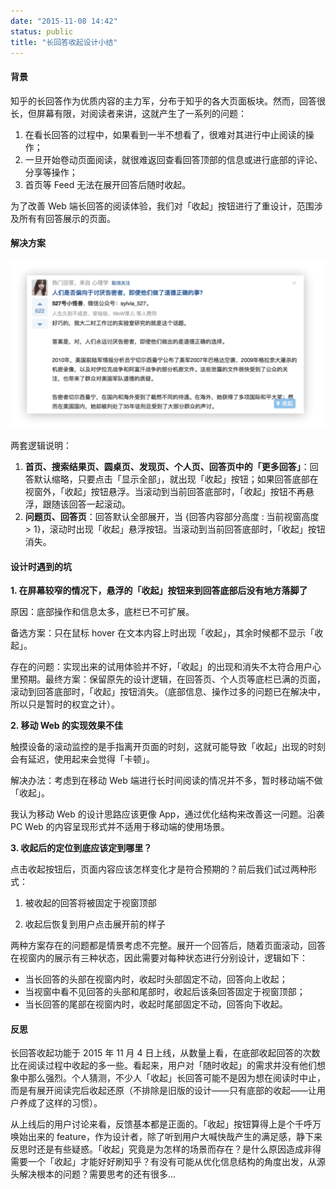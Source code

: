 ```yaml
---
date: "2015-11-08 14:42"
status: public
title: "长回答收起设计小结"
---
```


#### 背景

知乎的长回答作为优质内容的主力军，分布于知乎的各大页面板块。然而，回答很长，但屏幕有限，对阅读者来讲，这就产生了一系列的问题：

1. 在看长回答的过程中，如果看到一半不想看了，很难对其进行中止阅读的操作；
2. 一旦开始卷动页面阅读，就很难返回查看回答顶部的信息或进行底部的评论、分享等操作；
3. 首页等 Feed 无法在展开回答后随时收起。

为了改善 Web 端长回答的阅读体验，我们对「收起」按钮进行了重设计，范围涉及所有有回答展示的页面。

#### 解决方案

![image](./2015-11-8-A.png)

两套逻辑说明：

1. **首页、搜索结果页、圆桌页、发现页、个人页、回答页中的「更多回答」**：回答默认缩略，只要点击「显示全部」，就出现「收起」按钮；如果回答底部在视窗外，「收起」按钮悬浮。当滚动到当前回答底部时，「收起」按钮不再悬浮，跟随该回答一起滚动。
2. **问题页、回答页**：回答默认全部展开，当 {回答内容部分高度 : 当前视窗高度 > 1}，滚动时出现「收起」悬浮按钮。当滚动到当前回答底部时，「收起」按钮消失。

#### 设计时遇到的坑

**1. 在屏幕较窄的情况下，悬浮的「收起」按钮来到回答底部后没有地方落脚了**

原因：底部操作和信息太多，底栏已不可扩展。

备选方案：只在鼠标 hover 在文本内容上时出现「收起」，其余时候都不显示「收起」。

存在的问题：实现出来的试用体验并不好，「收起」的出现和消失不太符合用户心里预期。最终方案：保留原先的设计逻辑，在回答页、个人页等底栏已满的页面，滚动到回答底部时，「收起」按钮消失。（底部信息、操作过多的问题已在解决中，所以只是暂时的权宜之计）。

**2. 移动 Web 的实现效果不佳**

触摸设备的滚动监控的是手指离开页面的时刻，这就可能导致「收起」出现的时刻会有延迟，使用起来会觉得「卡顿」。

解决办法：考虑到在移动 Web 端进行长时间阅读的情况并不多，暂时移动端不做「收起」。

我认为移动 Web 的设计思路应该更像 App，通过优化结构来改善这一问题。沿袭 PC Web 的内容呈现形式并不适用于移动端的使用场景。

**3. 收起后的定位到底应该定到哪里？**

点击收起按钮后，页面内容应该怎样变化才是符合预期的？前后我们试过两种形式：

1. 被收起的回答将被固定于视窗顶部

2. 收起后恢复到用户点击展开前的样子

两种方案存在的问题都是情景考虑不完整。展开一个回答后，随着页面滚动，回答在视窗内的展示有三种状态，因此需要对每种状态进行分别设计，逻辑如下：

- 当长回答的头部在视窗内时，收起时头部固定不动，回答向上收起；
- 当视窗中看不见回答的头部和尾部时，收起后该条回答固定于视窗顶部；
- 当长回答的尾部在视窗内时，收起时尾部固定不动，回答向下收起。

#### 反思

长回答收起功能于 2015 年 11 月 4 日上线，从数量上看，在底部收起回答的次数比在阅读过程中收起的多一些。看起来，用户对「随时收起」的需求并没有他们想象中那么强烈。个人猜测，不少人「收起」长回答可能不是因为想在阅读时中止，而是有展开阅读完后收起还原（不排除是旧版的设计——只有底部的收起——让用户养成了这样的习惯）。

从上线后的用户讨论来看，反馈基本都是正面的。「收起」按钮算得上是个千呼万唤始出来的 feature，作为设计者，除了听到用户大喊快哉产生的满足感，静下来反思时还是有些疑惑。「收起」究竟是为怎样的场景而存在？是什么原因造成非得需要一个「收起」才能好好刷知乎？有没有可能从优化信息结构的角度出发，从源头解决根本的问题？需要思考的还有很多…
